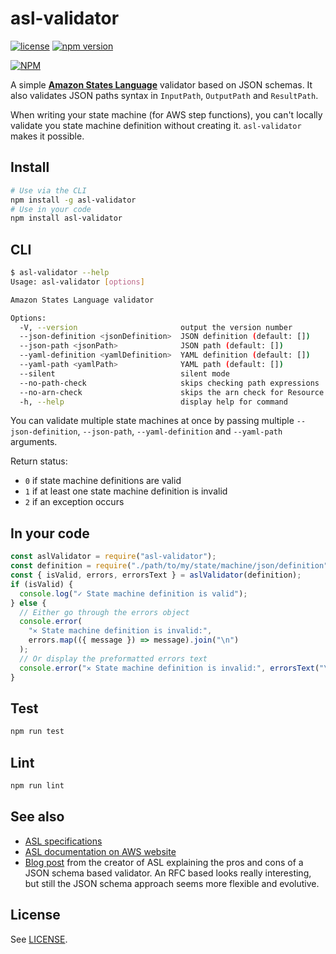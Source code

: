 # asl-validator

[![license](https://img.shields.io/badge/License-Apache%202.0-blue.svg)](https://github.com/ChristopheBougere/asl-validator/blob/main/LICENSE)
[![npm version](https://badge.fury.io/js/asl-validator.svg)](https://badge.fury.io/js/asl-validator)

[![NPM](https://nodei.co/npm/asl-validator.png?stars=true)](https://www.npmjs.com/package/asl-validator)

A simple [**Amazon States Language**](https://states-language.net/spec.html) validator based on JSON schemas. It also validates JSON paths syntax in `InputPath`, `OutputPath` and `ResultPath`.

When writing your state machine (for AWS step functions), you can't locally validate you state machine definition without creating it. `asl-validator` makes it possible.

## Install

```bash
# Use via the CLI
npm install -g asl-validator
# Use in your code
npm install asl-validator
```

## CLI

```bash
$ asl-validator --help
Usage: asl-validator [options]

Amazon States Language validator

Options:
  -V, --version                       output the version number
  --json-definition <jsonDefinition>  JSON definition (default: [])
  --json-path <jsonPath>              JSON path (default: [])
  --yaml-definition <yamlDefinition>  YAML definition (default: [])
  --yaml-path <yamlPath>              YAML path (default: [])
  --silent                            silent mode
  --no-path-check                     skips checking path expressions
  --no-arn-check                      skips the arn check for Resource values
  -h, --help                          display help for command
```

You can validate multiple state machines at once by passing multiple `--json-definition`, `--json-path`, `--yaml-definition` and `--yaml-path` arguments.

Return status:

- `0` if state machine definitions are valid
- `1` if at least one state machine definition is invalid
- `2` if an exception occurs

## In your code

```javascript
const aslValidator = require("asl-validator");
const definition = require("./path/to/my/state/machine/json/definition");
const { isValid, errors, errorsText } = aslValidator(definition);
if (isValid) {
  console.log("✓ State machine definition is valid");
} else {
  // Either go through the errors object
  console.error(
    "✕ State machine definition is invalid:",
    errors.map(({ message }) => message).join("\n")
  );
  // Or display the preformatted errors text
  console.error("✕ State machine definition is invalid:", errorsText("\n"));
}
```

## Test

```bash
npm run test
```

## Lint

```bash
npm run lint
```

## See also

- [ASL specifications](https://states-language.net/spec.html)
- [ASL documentation on AWS website](http://docs.aws.amazon.com/step-functions/latest/dg/concepts-amazon-states-language.html)
- [Blog post](https://www.tbray.org/ongoing/When/201x/2016/12/01/J2119-Validator) from the creator of ASL explaining the pros and cons of a JSON schema based validator. An RFC based looks really interesting, but still the JSON schema approach seems more flexible and evolutive.

## License

See [LICENSE](./LICENSE).
